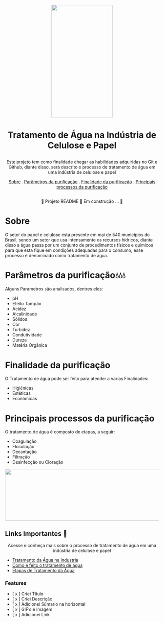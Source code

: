 <p align="center">
  <img width="200px" height= 369 src=https://user-images.githubusercontent.com/107508602/175390499-0c7410d8-19b7-489c-8312-99605fa8d04e.gif > 
   
</p>

  # <p align="center"> **Tratamento de Água na Indústria de Celulose e Papel** 
  
</p>

<p align="center"> Este projeto tem como finalidade chegar as habilidades adquiridas no Git e Github, diante disso, será descrito o processo de tratamento de água em uma indústria de celulose e papel </p>

</p>

<p align="center">
  <a href="#sobre">Sobre</a> .
  <a href=("#parametrosdapurificacao")>Parâmetros da purificação</a> .
  <a href=("#finalidadedapurificacao")>Finalidade da purificação</a> .
  <a href=("#principaisprocessosdapuficacao")>Principais processos da purificação</a> 
</p>
  
##
<p align="center">
    🚧  Projeto README 🚀 Em construção ... 🚧 
  
  </p>

##

  
# Sobre
  
<p> O setor do papel e celulose está presente em mai de 540 municípios do Brasil, sendo um setor que usa intensamente os recursos hídricos, diante disso a água passa por um conjunto de procedimentos físicos e químicos para que esta fique em condições adequadas para o consumo, esse processo é denominado como tratamento de água. 
</p>

# Parâmetros da purificação💧💧💧

<p> Alguns Parametros são analisados, dentres eles: 

- pH
- Efeito Tampão
- Acidez
- Alcalinidade
- Sólidos
- Cor
- Turbidez
- Condutividade
- Dureza
- Matéria Orgânica
</p>
  
# Finalidade da purificação

<p> O Tratamento de água pode ser feito para atender a varías Finalidades:

- Higiênicas
- Estéticas
- Econômicas
</p>
  
# Principais processos da purificação

<p> O tratamento de água é composto de etapas, a seguir: 

  - Coagulação
  - Floculação
  - Decantação
  - Filtração
  - Desinfecção ou Cloração
</p>


   
<p align="center">
  <img width="780px" height= 169 src=https://user-images.githubusercontent.com/107508602/175396855-6694ea74-67ca-4ada-a0ae-989ff5841032.png>

</p>

## **Links Importantes** 🔗
<p align="center"> Acesse e conheça mais sobre o processo de tratamento de água em uma indústria de celulose e papel </p>

 - [Tratamento da Água na Industria](https://www.youtube.com/watch?v=4JVZisQgRvU)
 - [Como é feito o tratamento de água](https://www.youtube.com/watch?v=cWBSF0VyiMI)
 - [Etapas de Tratamento da Água](https://www.youtube.com/watch?v=R6v27VpMte0)
 

### Features
- [ x ] Criei Título
- [ x ] Criei Descrição
- [ x ] Adicionei Súmario na horizontal
- [ x ] GIF’s e Imagem
- [ x ] Adicionei Link




  

